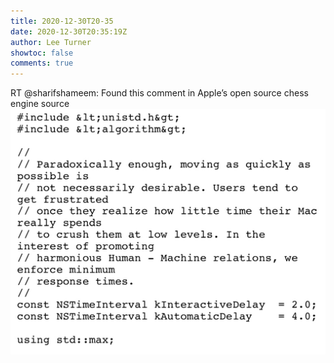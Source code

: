 ```yaml
---
title: 2020-12-30T20-35
date: 2020-12-30T20:35:19Z
author: Lee Turner
showtoc: false
comments: true
---
```


RT @sharifshameem: Found this comment in Apple’s open source chess engine source ![](/img/x//1344381575107117057-Eqe4xtPUwAITUV6.jpg)

